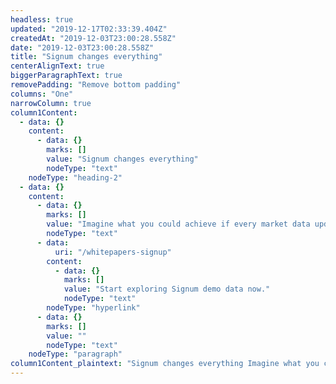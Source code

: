 ```yaml
---
headless: true
updated: "2019-12-17T02:33:39.404Z"
createdAt: "2019-12-03T23:00:28.558Z"
date: "2019-12-03T23:00:28.558Z"
title: "Signum changes everything"
centerAlignText: true
biggerParagraphText: true
removePadding: "Remove bottom padding"
columns: "One"
narrowColumn: true
column1Content:
  - data: {}
    content:
      - data: {}
        marks: []
        value: "Signum changes everything"
        nodeType: "text"
    nodeType: "heading-2"
  - data: {}
    content:
      - data: {}
        marks: []
        value: "Imagine what you could achieve if every market data update delivered to your trading application contained accurate predictions of future market dynamics. By making this a reality, Signum redefines what’s possible for electronic trading strategies. Serious returns await you. "
        nodeType: "text"
      - data:
          uri: "/whitepapers-signup"
        content:
          - data: {}
            marks: []
            value: "Start exploring Signum demo data now."
            nodeType: "text"
        nodeType: "hyperlink"
      - data: {}
        marks: []
        value: ""
        nodeType: "text"
    nodeType: "paragraph"
column1Content_plaintext: "Signum changes everything Imagine what you could achieve if every market data update delivered to your trading application contained accurate predictions of future market dynamics. By making this a reality, Signum redefines what’s possible for electronic trading strategies. Serious returns await you. Start exploring Signum demo data now."
---
```

